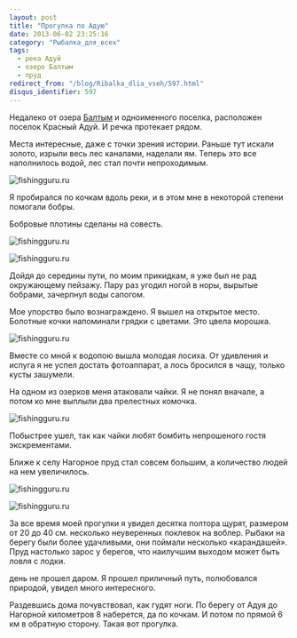 ```yaml
---
layout: post
title: "Прогулка по Адую"
date: 2013-06-02 23:25:16
category: "Рыбалка_для_всех"
tags:
  - река Адуй
  - озеро Балтым
  - пруд
redirect_from: "/blog/Ribalka_dlia_vseh/597.html"
disqus_identifier: 597
---
```

Недалеко от озера [Балтым][1] и одноименного поселка, расположен поселок
Красный Адуй. И речка протекает рядом.

Места интересные, даже с точки зрения истории. Раньше тут искали золото,
изрыли весь лес каналами, наделали ям. Теперь это все наполнилось водой,
лес стал почти непроходимым.

![fishingguru.ru](http://fishingguru.ru/uploads/images/00/00/01/2013/06/02/61d0f2.jpg)

Я пробирался по кочкам вдоль реки, и в этом мне в некоторой степени
помогали бобры.

Бобровые плотины сделаны на совесть.

![fishingguru.ru](http://fishingguru.ru/uploads/images/00/00/01/2013/06/02/987a99.jpg)

![fishingguru.ru](http://fishingguru.ru/uploads/images/00/00/01/2013/06/02/41b546.jpg)

Дойдя до середины пути, по моим прикидкам, я уже был не рад окружающему
пейзажу. Пару раз угодил ногой в норы, вырытые бобрами, зачерпнул воды
сапогом.

Мое упорство было вознаграждено. Я вышел на открытое место. Болотные
кочки напоминали грядки с цветами. Это цвела морошка.

![fishingguru.ru](http://fishingguru.ru/uploads/images/00/00/01/2013/06/02/579af5.jpg)

Вместе со мной к водопою вышла молодая лосиха. От удивления и испуга я
не успел достать фотоаппарат, а лось бросился в чащу, только кусты
зашумели.

На одном из озерков меня атаковали чайки. Я не понял вначале, а потом ко
мне выплыли два прелестных комочка.

![fishingguru.ru](http://fishingguru.ru/uploads/images/00/00/01/2013/06/02/7e4f89.jpg)

Побыстрее ушел, так как чайки любят бомбить непрошеного гостя
экскрементами.

Ближе к селу Нагорное пруд стал совсем большим, а количество людей на
нем увеличилось.

![fishingguru.ru](http://fishingguru.ru/uploads/images/00/00/01/2013/06/02/482d67.jpg)

![fishingguru.ru](http://fishingguru.ru/uploads/images/00/00/01/2013/06/02/f94e24.jpg)

За все время моей прогулки я увидел десятка полтора щурят, размером от
20 до 40 см. несколько неуверенных поклевок на воблер. Рыбаки на берегу
были более удачливыми, они поймали несколько «карандашей». Пруд
настолько зарос у берегов, что наилучшим выходом может быть ловля с
лодки.

день не прошел даром. Я прошел приличный путь, полюбовался природой,
увидел много интересного.

Раздевшись дома почувствовал, как гудят ноги. По берегу от Адуя до
Нагорной километров 8 наберется, да по кочкам. И потом по прямой 6 км в
обратную сторону. Такая вот прогулка.

[1]: /blog/Ribalka_dlia_vseh/147.html
